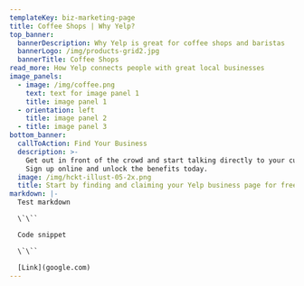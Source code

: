 ```yaml
---
templateKey: biz-marketing-page
title: Coffee Shops | Why Yelp?
top_banner:
  bannerDescription: Why Yelp is great for coffee shops and baristas
  bannerLogo: /img/products-grid2.jpg
  bannerTitle: Coffee Shops
read_more: How Yelp connects people with great local businesses
image_panels:
  - image: /img/coffee.png
    text: text for image panel 1
    title: image panel 1
  - orientation: left
    title: image panel 2
  - title: image panel 3
bottom_banner:
  callToAction: Find Your Business
  description: >-
    Get out in front of the crowd and start talking directly to your customers.
    Sign up online and unlock the benefits today.
  image: /img/hckt-illust-05-2x.png
  title: Start by finding and claiming your Yelp business page for free
markdown: |-
  Test markdown

  \`\``

  Code snippet

  \`\``

  [Link](google.com)
---
```


